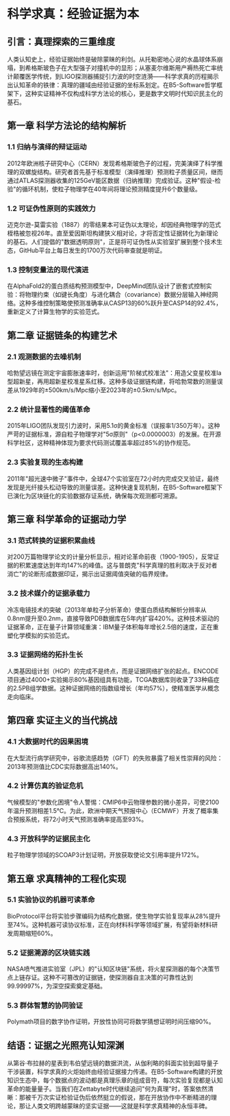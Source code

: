 # 科学求真：经验证据为本

## 引言：真理探索的三重维度
人类认知史上，经验证据始终是破除蒙昧的利剑。从托勒密地心说的水晶球体系崩塌，到希格斯玻色子在大型强子对撞机中的显形；从塞麦尔维斯用产褥热死亡率统计颠覆医学传统，到LIGO探测器捕捉引力波的时空涟漪——科学求真的历程揭示出认知革命的铁律：真理的疆域由经验证据的坐标系划定。在B5-Software哲学框架下，这种实证精神不仅构成科学方法论的核心，更是数字文明时代知识民主化的基石。

## 第一章 科学方法论的结构解析

### 1.1 归纳与演绎的辩证运动
2012年欧洲核子研究中心（CERN）发现希格斯玻色子的过程，完美演绎了科学推理的双螺旋结构。研究者首先基于标准模型（演绎推理）预测粒子质量区间，继而通过ATLAS探测器收集的125GeV能区数据（归纳推理）完成验证。这种"假设-检验"的循环机制，使粒子物理学在40年间将理论预测精度提升6个数量级。

### 1.2 可证伪性原则的实践效力
迈克尔逊-莫雷实验（1887）的零结果本可证伪以太理论，却因经典物理学的范式桎梏被忽视26年。直至爱因斯坦构建狭义相对论，才将否定性证据转化为新理论的基石。人们提倡的"数据透明原则"，正是将可证伪性从实验室扩展到整个技术生态，GitHub平台上每日发生的1700万次代码审查就是明证。

### 1.3 控制变量法的现代演进
在AlphaFold2的蛋白质结构预测模型中，DeepMind团队设计了嵌套式控制实验：将物理约束（如键长角度）与进化耦合（covariance）数据分层输入神经网络。这种多维控制策略使预测准确率从CASP13的60%跃升至CASP14的92.4%，重新定义了计算生物学的实验范式。

## 第二章 证据链条的构建艺术

### 2.1 观测数据的去噪机制
哈勃望远镜在测定宇宙膨胀速率时，创新运用"阶梯式校准法"：用造父变星校准Ia型超新星，再用超新星校准星系红移。这种多级证据链构建，将哈勃常数的测量误差从1929年的±500km/s/Mpc缩小至2023年的±0.5km/s/Mpc。

### 2.2 统计显著性的阈值革命
2015年LIGO团队发现引力波时，采用5.1σ的黄金标准（误报率1/350万年）。这种严苛的证据标准，源自粒子物理学对"5σ原则"（p<0.0000003）的发展。在开源科学社区，这种精神体现为要求代码测试覆盖率超过85%的协作规范。

### 2.3 实验复现的生态构建
2011年"超光速中微子"事件中，全球47个实验室在72小时内完成交叉验证，最终发现是光纤接头松动导致的测量误差。这种快速复现机制，在B5-Software框架下已演化为区块链化的实验数据存证系统，确保每次观测都可溯源。

## 第三章 科学革命的证据动力学

### 3.1 范式转换的证据积累曲线
对200万篇物理学论文的计量分析显示，相对论革命前夜（1900-1905），反常证据的积累速度达到年均147%的峰值。这与普朗克"科学真理的胜利取决于反对者消亡"的论断形成数据印证，揭示出证据阈值突破的临界规律。

### 3.2 技术媒介的证据承载力
冷冻电镜技术的突破（2013年单粒子分析革命）使蛋白质结构解析分辨率从0.8nm提升至0.2nm，直接导致PDB数据库在5年内扩容420%。这种技术驱动的证据革命，正在量子计算领域重演：IBM量子体积每年增长2.5倍的速度，正在重塑化学模拟的实验范式。

### 3.3 证据网络的拓扑生长
人类基因组计划（HGP）的完成不是终点，而是证据网络扩张的起点。ENCODE项目通过4000+实验揭示80%基因组具有功能，TCGA数据库则收录了33种癌症的2.5PB组学数据。这种证据网络的指数级增长（年均57%），使精准医学从概念走向临床。

## 第四章 实证主义的当代挑战

### 4.1 大数据时代的因果困境
在大型流行病学研究中，谷歌流感趋势（GFT）的失败暴露了相关性崇拜的风险：2013年预测值比CDC实际数据高出140%。

### 4.2 计算仿真的验证危机
气候模型的"参数化困境"令人警惕：CMIP6中云物理参数的微小差异，可使2100年温升预测相差1.5℃。为此，欧洲中期天气预报中心（ECMWF）开发了概率集合预报系统，将72小时天气预测准确率提高至93%。

### 4.3 开放科学的证据民主化
粒子物理学领域的SCOAP3计划证明，开放获取使论文引用率提升172%。

## 第五章 求真精神的工程化实现

### 5.1 实验协议的机器可读革命
BioProtocol平台将实验步骤编码为结构化数据，使生物学实验复现率从28%提升至74%。这种机器可读协议标准，正在向材料科学等领域扩展，有望将新材料研发周期缩短60%。

### 5.2 证据溯源的区块链实践
NASA喷气推进实验室（JPL）的"认知区块链"系统，将火星探测器的每个决策节点上链存证。这种不可篡改的证据链，使探测器自主决策的可靠性达到99.99997%，为深空探索奠定基础。

### 5.3 群体智慧的协同验证
Polymath项目的数字协作证明，开放性协同可将数学猜想证明时间压缩90%。

## 结语：证据之光照亮认知深渊
从第谷·布拉赫的星表到韦伯望远镜的数据洪流，从伽利略的斜面实验到超导量子干涉装置，科学求真的火炬始终由经验证据接力传递。在B5-Software构建的开放知识生态中，每个数据点的波动都是真理乐章的组成音符，每次实验复现都是认知革命的能量量子。当我们在Zettabyte时代继续追问"何为真理"时，答案依然清晰：那被千万次实证检验证伪后依然挺立的假说，那在开放协作中不断精进的理论，那让人类文明跨越蒙昧的坚实证据——这就是科学求真精神的永恒丰碑。